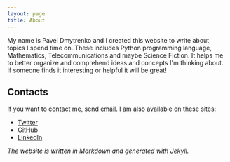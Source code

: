 ```yaml
---
layout: page
title: About
---
```



My name is Pavel Dmytrenko and I created this website to write about topics I spend time on. These includes Python programming language, Mathematics, Telecommunications and maybe Science Fiction. It helps me to better organize and comprehend ideas and concepts I'm thinking about. If someone finds it interesting or helpful it will be great!

## Contacts

If you want to contact me, send [email](mailto:mail@pavdmyt.com).
I am also available on these sites:

* [Twitter](https://twitter.com/pavdmyt)
* [GitHub](https://github.com/pavdmyt)
* [LinkedIn](https://ua.linkedin.com/pub/pavel-dmytrenko/b2/7a/312)


*The website is written in Markdown and generated with [Jekyll](http://jekyllrb.com/).*
